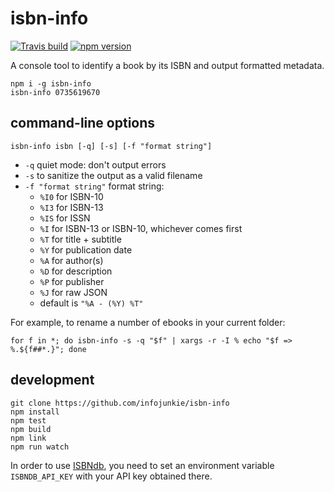 # isbn-info

[![Travis build](https://travis-ci.org/infojunkie/isbn-info.svg?branch=master)](https://travis-ci.org/infojunkie/isbn-info)
[![npm version](https://badge.fury.io/js/isbn-info.svg)](https://badge.fury.io/js/isbn-info)

A console tool to identify a book by its ISBN and output formatted metadata.

```
npm i -g isbn-info
isbn-info 0735619670
```

## command-line options

```
isbn-info isbn [-q] [-s] [-f "format string"]
```

- `-q` quiet mode: don't output errors
- `-s` to sanitize the output as a valid filename
- `-f "format string"` format string:
  - `%I0` for ISBN-10
  - `%I3` for ISBN-13
  - `%IS` for ISSN
  - `%I` for ISBN-13 or ISBN-10, whichever comes first
  - `%T` for title + subtitle
  - `%Y` for publication date
  - `%A` for author(s)
  - `%D` for description
  - `%P` for publisher
  - `%J` for raw JSON
  - default is `"%A - (%Y) %T"`

For example, to rename a number of ebooks in your current folder:
```
for f in *; do isbn-info -s -q "$f" | xargs -r -I % echo "$f => %.${f##*.}"; done
```

## development

```
git clone https://github.com/infojunkie/isbn-info
npm install
npm test
npm build
npm link
npm run watch
```

In order to use [ISBNdb](https://isbndb.com/), you need to set an environment variable `ISBNDB_API_KEY` with your API key obtained there.
